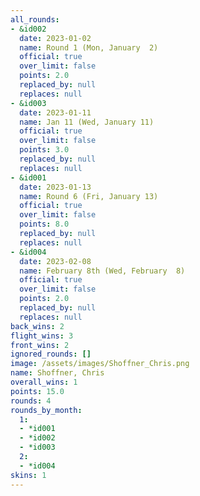 ```yaml
---
all_rounds:
- &id002
  date: 2023-01-02
  name: Round 1 (Mon, January  2)
  official: true
  over_limit: false
  points: 2.0
  replaced_by: null
  replaces: null
- &id003
  date: 2023-01-11
  name: Jan 11 (Wed, January 11)
  official: true
  over_limit: false
  points: 3.0
  replaced_by: null
  replaces: null
- &id001
  date: 2023-01-13
  name: Round 6 (Fri, January 13)
  official: true
  over_limit: false
  points: 8.0
  replaced_by: null
  replaces: null
- &id004
  date: 2023-02-08
  name: February 8th (Wed, February  8)
  official: true
  over_limit: false
  points: 2.0
  replaced_by: null
  replaces: null
back_wins: 2
flight_wins: 3
front_wins: 2
ignored_rounds: []
image: /assets/images/Shoffner_Chris.png
name: Shoffner, Chris
overall_wins: 1
points: 15.0
rounds: 4
rounds_by_month:
  1:
  - *id001
  - *id002
  - *id003
  2:
  - *id004
skins: 1
---
```

